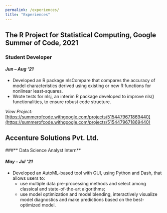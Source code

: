 ```yaml
---
permalink: /experiences/
title: "Experiences"
---
```


## The R Project for Statistical Computing, Google Summer of Code, 2021
### **Student Developer**
#### _Jun – Aug ‘21_

- Developed an R package nlsCompare that compares the accuracy of model characteristics derived using
existing or new R functions for nonlinear least-squares.
- Wrote tests for nlsj, an interim R package developed to improve nls() functionalities, to ensure robust code
structure.

_View Project:_ [https://summerofcode.withgoogle.com/projects/5154479671869440](https://summerofcode.withgoogle.com/projects/5154479671869440)

## Accenture Solutions Pvt. Ltd.
###** Data Science Analyst Intern**
#### _May – Jul ‘21_

- Developed an AutoML-based tool with GUI, using Python and Dash, that allows users to:
  * use multiple data pre-processing methods and select among classical and state-of-the-art algorithms;
  * use model optimization and model blending, interactively visualize model diagnostics and make
predictions based on the best-optimized model.

